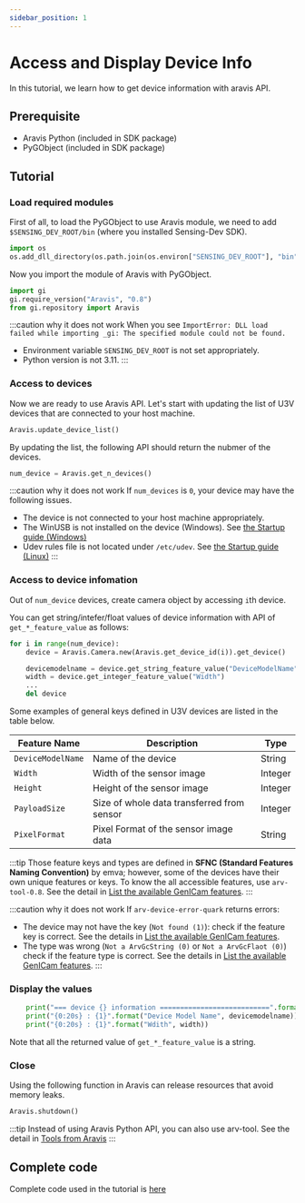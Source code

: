 ```yaml
---
sidebar_position: 1
---
```


# Access and Display Device Info

In this tutorial, we learn how to get device information with aravis API.

## Prerequisite

* Aravis Python (included in SDK package)
* PyGObject (included in SDK package)

## Tutorial

### Load required modules

First of all, to load the PyGObject to use Aravis module, we need to add `$SENSING_DEV_ROOT/bin` (where you installed Sensing-Dev SDK).

```python
import os
os.add_dll_directory(os.path.join(os.environ["SENSING_DEV_ROOT"], "bin"))
```

Now you import the module of Aravis with PyGObject.

```python
import gi
gi.require_version("Aravis", "0.8")
from gi.repository import Aravis
```

:::caution why it does not work
When you see `ImportError: DLL load failed while importing _gi: The specified module could not be found.`
* Environment variable `SENSING_DEV_ROOT` is not set appropriately.
* Python version is not 3.11.
:::

### Access to devices

Now we are ready to use Aravis API. Let's start with updating the list of U3V devices that are connected to your host machine.

```python
Aravis.update_device_list()
```

By updating the list, the following API should return the nubmer of the devices.

```python
num_device = Aravis.get_n_devices()
```

:::caution why it does not work
If `num_devices` is `0`, your device may have the following issues.
* The device is not connected to your host machine appropriately.
* The WinUSB is not installed on the device (Windows). See [the Startup guide (Windows)](../../startup-guide/windows.mdx)
* Udev rules file is not located under `/etc/udev`. See [the Startup guide (Linux)](../../startup-guide/linux.mdx)
:::

### Access to device infomation

Out of `num_device` devices, create camera object by accessing `i`th device.

You can get string/intefer/float values of device information with API of `get_*_feature_value` as follows:

```python
for i in range(num_device):
    device = Aravis.Camera.new(Aravis.get_device_id(i)).get_device()

    devicemodelname = device.get_string_feature_value("DeviceModelName")
    width = device.get_integer_feature_value("Width")
    ...
    del device
```

Some examples of general keys defined in U3V devices are listed in the table below.

| Feature Name | Description | Type |
| --------   | ------- | ------- |
| `DeviceModelName` | Name of the device | String |
| `Width` | Width of the sensor image | Integer | 
| `Height` | Height of the sensor image | Integer |
| `PayloadSize` | Size of whole data transferred from sensor | Integer |
| `PixelFormat` | Pixel Format of the sensor image data | String |

:::tip
Those feature keys and types are defined in **SFNC (Standard Features Naming Convention)** by emva; however, some of the devices have their own unique features or keys. To know the all accessible features, use `arv-tool-0.8`. See the detail in [List the available GenICam features](../../external/aravis/arv-tools).
:::

:::caution why it does not work
If `arv-device-error-quark` returns errors:
* The device may not have the key (`Not found (1)`): check if the feature key is correct. See the details in  [List the available GenICam features](../../external/aravis/arv-tools).
* The type was wrong (`Not a ArvGcString (0)` or `Not a ArvGcFlaot (0)`) check if the feature type is correct. See the details in  [List the available GenICam features](../../external/aravis/arv-tools).
:::

### Display the values

```python
    print("=== device {} information ===========================".format(i))
    print("{0:20s} : {1}".format("Device Model Name", devicemodelname))
    print("{0:20s} : {1}".format("Wdith", width))
```

Note that all the returned value of `get_*_feature_value` is a string.

### Close 

Using the following function in Aravis can release resources that avoid memory leaks.

```python
Aravis.shutdown()
```


:::tip
Instead of using Aravis Python API, you can also use arv-tool. See the detail in [Tools from Aravis](../../external/aravis/arv-tools.md)
:::

## Complete code

Complete code used in the tutorial is [here](https://github.com/Sensing-Dev/tutorials/blob/main/python/tutorial0_get_device_info.py)

